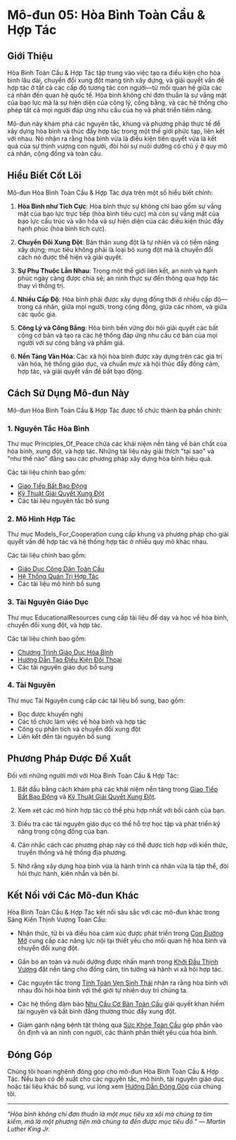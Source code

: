 # Mô-đun 05: Hòa Bình Toàn Cầu & Hợp Tác

## Giới Thiệu

Hòa Bình Toàn Cầu & Hợp Tác tập trung vào việc tạo ra điều kiện cho hòa bình lâu dài, chuyển đổi xung đột mang tính xây dựng, và giải quyết vấn đề hợp tác ở tất cả các cấp độ tương tác con người—từ mối quan hệ giữa các cá nhân đến quan hệ quốc tế. Hòa bình không chỉ đơn thuần là sự vắng mặt của bạo lực mà là sự hiện diện của công lý, công bằng, và các hệ thống cho phép tất cả mọi người đáp ứng nhu cầu của họ và phát triển tiềm năng.

Mô-đun này khám phá các nguyên tắc, khung và phương pháp thực tế để xây dựng hòa bình và thúc đẩy hợp tác trong một thế giới phức tạp, liên kết với nhau. Nó nhận ra rằng hòa bình vừa là điều kiện tiên quyết vừa là kết quả của sự thịnh vượng con người, đòi hỏi sự nuôi dưỡng có chủ ý ở quy mô cá nhân, cộng đồng và toàn cầu.

## Hiểu Biết Cốt Lõi

Mô-đun Hòa Bình Toàn Cầu & Hợp Tác dựa trên một số hiểu biết chính:

1. **Hòa Bình như Tích Cực**: Hòa bình thực sự không chỉ bao gồm sự vắng mặt của bạo lực trực tiếp (hòa bình tiêu cực) mà còn sự vắng mặt của bạo lực cấu trúc và văn hóa và sự hiện diện của các điều kiện thúc đẩy hạnh phúc (hòa bình tích cực).

2. **Chuyển Đổi Xung Đột**: Bản thân xung đột là tự nhiên và có tiềm năng xây dựng; mục tiêu không phải là loại bỏ xung đột mà là chuyển đổi cách nó được thể hiện và giải quyết.

3. **Sự Phụ Thuộc Lẫn Nhau**: Trong một thế giới liên kết, an ninh và hạnh phúc ngày càng được chia sẻ; an ninh thực sự đến thông qua hợp tác thay vì thống trị.

4. **Nhiều Cấp Độ**: Hòa bình phải được xây dựng đồng thời ở nhiều cấp độ—trong cá nhân, giữa mọi người, trong cộng đồng, giữa các nhóm, và giữa các quốc gia.

5. **Công Lý và Công Bằng**: Hòa bình bền vững đòi hỏi giải quyết các bất công cơ bản và tạo ra các hệ thống đáp ứng nhu cầu cơ bản của mọi người với sự công bằng và phẩm giá.

6. **Nền Tảng Văn Hóa**: Các xã hội hòa bình được xây dựng trên các giá trị văn hóa, hệ thống giáo dục, và chuẩn mực xã hội thúc đẩy đồng cảm, hợp tác, và giải quyết vấn đề bất bạo động.

## Cách Sử Dụng Mô-đun Này

Mô-đun Hòa Bình Toàn Cầu & Hợp Tác được tổ chức thành ba phần chính:

### 1. Nguyên Tắc Hòa Bình

Thư mục Principles_Of_Peace chứa các khái niệm nền tảng về bản chất của hòa bình, xung đột, và hợp tác. Những tài liệu này giải thích "tại sao" và "như thế nào" đằng sau các phương pháp xây dựng hòa bình hiệu quả.

Các tài liệu chính bao gồm:
- [Giao Tiếp Bất Bạo Động](Principles_Of_Peace/01_NonviolentCommunication.md)
- [Kỹ Thuật Giải Quyết Xung Đột](Principles_Of_Peace/02_ConflictResolutionTechniques.md)
- Các tài liệu nguyên tắc bổ sung

### 2. Mô Hình Hợp Tác

Thư mục Models_For_Cooperation cung cấp khung và phương pháp cho giải quyết vấn đề hợp tác và hệ thống hợp tác ở nhiều quy mô khác nhau.

Các tài liệu chính bao gồm:
- [Giáo Dục Công Dân Toàn Cầu](Models_For_Cooperation/01_GlobalCitizenshipEducation.md)
- [Hệ Thống Quản Trị Hợp Tác](Models_For_Cooperation/02_CollaborativeGovernanceSystems.md)
- Các tài liệu mô hình bổ sung

### 3. Tài Nguyên Giáo Dục

Thư mục EducationalResources cung cấp tài liệu để dạy và học về hòa bình, chuyển đổi xung đột, và hợp tác.

Các tài liệu chính bao gồm:
- [Chương Trình Giáo Dục Hòa Bình](EducationalResources/01_PeaceEducationCurriculum.md)
- [Hướng Dẫn Tạo Điều Kiện Đối Thoại](EducationalResources/02_DialogueFacilitationGuide.md)
- Các tài nguyên giáo dục bổ sung

### 4. Tài Nguyên

Thư mục Tài Nguyên cung cấp các tài liệu bổ sung, bao gồm:
- Đọc được khuyến nghị
- Các tổ chức làm việc về hòa bình và hợp tác
- Công cụ phân tích và chuyển đổi xung đột
- Liên kết đến tài nguyên bổ sung

## Phương Pháp Được Đề Xuất

Đối với những người mới với Hòa Bình Toàn Cầu & Hợp Tác:

1. Bắt đầu bằng cách khám phá các khái niệm nền tảng trong [Giao Tiếp Bất Bạo Động](Principles_Of_Peace/01_NonviolentCommunication.md) và [Kỹ Thuật Giải Quyết Xung Đột](Principles_Of_Peace/02_ConflictResolutionTechniques.md).

2. Xem xét các mô hình hợp tác có thể phù hợp nhất với bối cảnh của bạn.

3. Điều tra các tài nguyên giáo dục có thể hỗ trợ học tập và phát triển kỹ năng trong cộng đồng của bạn.

4. Cân nhắc cách các phương pháp này có thể được tích hợp với kiến thức, truyền thống và hệ thống địa phương.

5. Nhớ rằng xây dựng hòa bình vừa là hành trình cá nhân vừa là tập thể, đòi hỏi thực hành, kiên nhẫn và bền bỉ.

## Kết Nối với Các Mô-đun Khác

Hòa Bình Toàn Cầu & Hợp Tác kết nối sâu sắc với các mô-đun khác trong Sáng Kiến Thịnh Vượng Toàn Cầu:

- Nhận thức, từ bi và điều hòa cảm xúc được phát triển trong [Con Đường Mở](../00_ConĐườngMở/README.md) cung cấp các năng lực nội tại thiết yếu cho mối quan hệ hòa bình và chuyển đổi xung đột.

- Gắn bó an toàn và nuôi dưỡng được nhấn mạnh trong [Khởi Đầu Thịnh Vượng](../01_KhởiĐầuThịnhVượng/README.md) đặt nền tảng cho đồng cảm, tin tưởng và hành vi xã hội hợp tác.

- Các nguyên tắc trong [Tính Toàn Vẹn Sinh Thái](../02_TínhToànVẹnSinhThái/README.md) nhận ra rằng hòa bình với nhau đòi hỏi hòa bình với thế giới tự nhiên duy trì chúng ta.

- Các hệ thống đảm bảo [Nhu Cầu Cơ Bản Toàn Cầu](../03_NhuCầuCơBảnToànCầu/README.md) giải quyết khan hiếm tài nguyên và bất bình đẳng thường thúc đẩy xung đột.

- Giảm gánh nặng bệnh tật thông qua [Sức Khỏe Toàn Cầu](../04_SứcKhỏeToànCầu_XóaBỏDịchBệnh/README.md) góp phần vào ổn định và an ninh con người, các thành phần thiết yếu của hòa bình.

## Đóng Góp

Chúng tôi hoan nghênh đóng góp cho mô-đun Hòa Bình Toàn Cầu & Hợp Tác. Nếu bạn có đề xuất cho các nguyên tắc, mô hình, tài nguyên giáo dục hoặc tài liệu khác bổ sung, vui lòng xem [Hướng Dẫn Đóng Góp](../CONTRIBUTING.md) của chúng tôi.

---

*"Hòa bình không chỉ đơn thuần là một mục tiêu xa xôi mà chúng ta tìm kiếm, mà là một phương tiện mà chúng ta đến được mục tiêu đó." — Martin Luther King Jr.*
